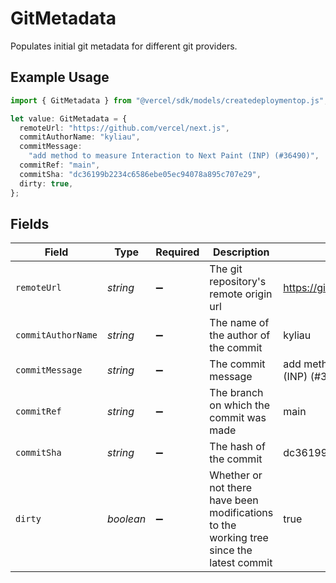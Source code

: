 # GitMetadata

Populates initial git metadata for different git providers.

## Example Usage

```typescript
import { GitMetadata } from "@vercel/sdk/models/createdeploymentop.js";

let value: GitMetadata = {
  remoteUrl: "https://github.com/vercel/next.js",
  commitAuthorName: "kyliau",
  commitMessage:
    "add method to measure Interaction to Next Paint (INP) (#36490)",
  commitRef: "main",
  commitSha: "dc36199b2234c6586ebe05ec94078a895c707e29",
  dirty: true,
};
```

## Fields

| Field                                                                                    | Type                                                                                     | Required                                                                                 | Description                                                                              | Example                                                                                  |
| ---------------------------------------------------------------------------------------- | ---------------------------------------------------------------------------------------- | ---------------------------------------------------------------------------------------- | ---------------------------------------------------------------------------------------- | ---------------------------------------------------------------------------------------- |
| `remoteUrl`                                                                              | *string*                                                                                 | :heavy_minus_sign:                                                                       | The git repository's remote origin url                                                   | https://github.com/vercel/next.js                                                        |
| `commitAuthorName`                                                                       | *string*                                                                                 | :heavy_minus_sign:                                                                       | The name of the author of the commit                                                     | kyliau                                                                                   |
| `commitMessage`                                                                          | *string*                                                                                 | :heavy_minus_sign:                                                                       | The commit message                                                                       | add method to measure Interaction to Next Paint (INP) (#36490)                           |
| `commitRef`                                                                              | *string*                                                                                 | :heavy_minus_sign:                                                                       | The branch on which the commit was made                                                  | main                                                                                     |
| `commitSha`                                                                              | *string*                                                                                 | :heavy_minus_sign:                                                                       | The hash of the commit                                                                   | dc36199b2234c6586ebe05ec94078a895c707e29                                                 |
| `dirty`                                                                                  | *boolean*                                                                                | :heavy_minus_sign:                                                                       | Whether or not there have been modifications to the working tree since the latest commit | true                                                                                     |